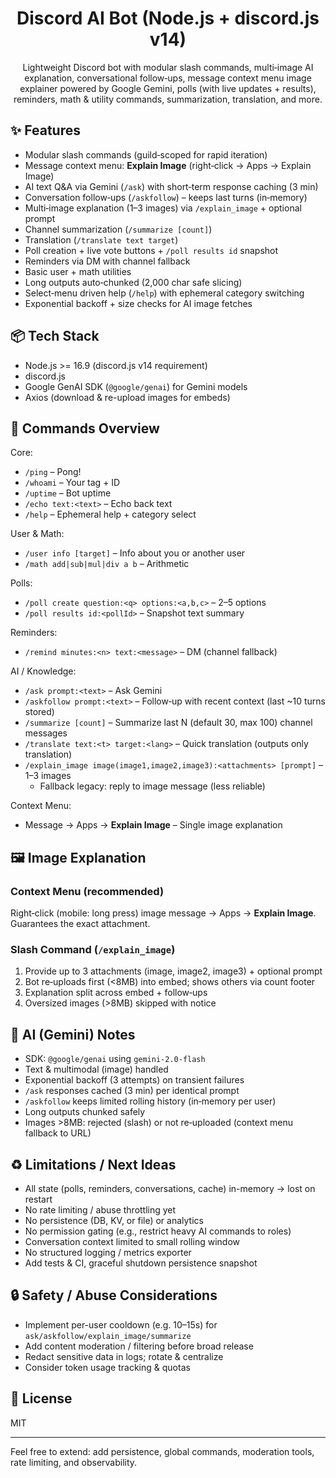 <div align="center">

# Discord AI Bot (Node.js + discord.js v14)

Lightweight Discord bot with modular slash commands, multi‑image AI explanation, conversational follow‑ups, message context menu image explainer powered by Google Gemini, polls (with live updates + results), reminders, math & utility commands, summarization, translation, and more.

</div>

## ✨ Features
* Modular slash commands (guild‑scoped for rapid iteration)
* Message context menu: **Explain Image** (right‑click → Apps → Explain Image)
* AI text Q&A via Gemini (`/ask`) with short‑term response caching (3 min)
* Conversation follow‑ups (`/askfollow`) – keeps last turns (in‑memory)
* Multi‑image explanation (1–3 images) via `/explain_image` + optional prompt
* Channel summarization (`/summarize [count]`)
* Translation (`/translate text target`)
* Poll creation + live vote buttons + `/poll results id` snapshot
* Reminders via DM with channel fallback
* Basic user + math utilities
* Long outputs auto‑chunked (2,000 char safe slicing)
* Select‑menu driven help (`/help`) with ephemeral category switching
* Exponential backoff + size checks for AI image fetches

## 📦 Tech Stack
* Node.js >= 16.9 (discord.js v14 requirement)
* discord.js
* Google GenAI SDK (`@google/genai`) for Gemini models
* Axios (download & re-upload images for embeds)

## 🧩 Commands Overview
Core:
* `/ping` – Pong!
* `/whoami` – Your tag + ID
* `/uptime` – Bot uptime
* `/echo text:<text>` – Echo back text
* `/help` – Ephemeral help + category select

User & Math:
* `/user info [target]` – Info about you or another user
* `/math add|sub|mul|div a b` – Arithmetic

Polls:
* `/poll create question:<q> options:<a,b,c>` – 2–5 options
* `/poll results id:<pollId>` – Snapshot text summary

Reminders:
* `/remind minutes:<n> text:<message>` – DM (channel fallback)

AI / Knowledge:
* `/ask prompt:<text>` – Ask Gemini
* `/askfollow prompt:<text>` – Follow‑up with recent context (last ~10 turns stored)
* `/summarize [count]` – Summarize last N (default 30, max 100) channel messages
* `/translate text:<t> target:<lang>` – Quick translation (outputs only translation)
* `/explain_image image(image1,image2,image3):<attachments> [prompt]` – 1–3 images
	* Fallback legacy: reply to image message (less reliable)

Context Menu:
* Message → Apps → **Explain Image** – Single image explanation

## 🖼️ Image Explanation
### Context Menu (recommended)
Right‑click (mobile: long press) image message → Apps → **Explain Image**. Guarantees the exact attachment.

### Slash Command (`/explain_image`)
1. Provide up to 3 attachments (image, image2, image3) + optional prompt
2. Bot re‑uploads first (<8MB) into embed; shows others via count footer
3. Explanation split across embed + follow‑ups
4. Oversized images (>8MB) skipped with notice

## 🤖 AI (Gemini) Notes
* SDK: `@google/genai` using `gemini-2.0-flash`
* Text & multimodal (image) handled
* Exponential backoff (3 attempts) on transient failures
* `/ask` responses cached (3 min) per identical prompt
* `/askfollow` keeps limited rolling history (in‑memory per user)
* Long outputs chunked safely
* Images >8MB: rejected (slash) or not re‑uploaded (context menu fallback to URL)

## ♻️ Limitations / Next Ideas
* All state (polls, reminders, conversations, cache) in-memory → lost on restart
* No rate limiting / abuse throttling yet
* No persistence (DB, KV, or file) or analytics
* No permission gating (e.g., restrict heavy AI commands to roles)
* Conversation context limited to small rolling window
* No structured logging / metrics exporter
* Add tests & CI, graceful shutdown persistence snapshot

## 🔒 Safety / Abuse Considerations
* Implement per-user cooldown (e.g. 10–15s) for `ask/askfollow/explain_image/summarize`
* Add content moderation / filtering before broad release
* Redact sensitive data in logs; rotate & centralize
* Consider token usage tracking & quotas

## 📝 License
MIT

---
Feel free to extend: add persistence, global commands, moderation tools, rate limiting, and observability.
